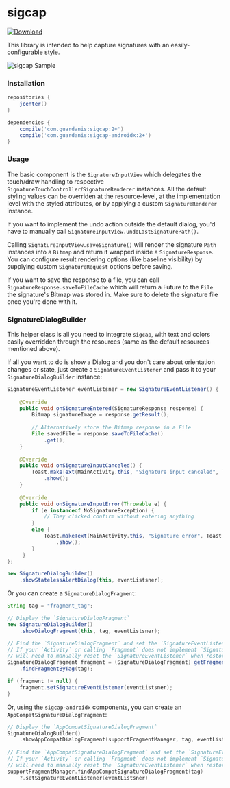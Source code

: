 # sigcap

[![Download](https://api.bintray.com/packages/mattsilber/maven/sigcap/images/download.svg) ](https://bintray.com/mattsilber/maven/sigcap/_latestVersion)

This library is intended to help capture signatures with an easily-configurable style.

![sigcap Sample](https://github.com/mattsilber/sigcap/raw/master/sigcap.gif)

### Installation

```groovy
repositories {
    jcenter()
}

dependencies {
    compile('com.guardanis:sigcap:2+')
    compile('com.guardanis:sigcap-androidx:2+')
}
```

### Usage

The basic component is the `SignatureInputView` which delegates the touch/draw handling to respective `SignatureTouchController`/`SignatureRenderer` instances. All the default styling values can be overriden at the resource-level, at the implementation level with the styled attributes, or by applying a custom `SignatureRenderer` instance.

If you want to implement the undo action outside the default dialog, you'd have to manually call `SignatureInputView.undoLastSignaturePath()`.

Calling `SignatureInputView.saveSignature()` will render the signature `Path` instances into a `Bitmap` and return it wrapped inside a `SignatureResponse`. You can configure result rendering options (like baseline visibility) by supplying custom `SignatureRequest` options before saving.

If you want to save the response to a file, you can call `SignatureResponse.saveToFileCache` which will return a Future to the `File` the signature's Bitmap was stored in. Make sure to delete the signature file once you're done with it.

### SignatureDialogBuilder

This helper class is all you need to integrate `sigcap`, with text and colors easily overridden through the resources (same as the default resources mentioned above).

If all you want to do is show a Dialog and you don't care about orientation changes or state, just create a `SignatureEventListener` and pass it to your `SignatureDialogBuilder` instance:

```java
SignatureEventListener eventListsner = new SignatureEventListener() {
    
    @Override
    public void onSignatureEntered(SignatureResponse response) {
        Bitmap signatureImage = response.getResult();
                                                           
        // Alternatively store the Bitmap response in a File
        File savedFile = response.saveToFileCache()
            .get();
    }
                                                   
    @Override
    public void onSignatureInputCanceled() {
        Toast.makeText(MainActivity.this, "Signature input canceled", Toast.LENGTH_SHORT)
            .show();
    }
                                                   
    @Override
    public void onSignatureInputError(Throwable e) {
        if (e instanceof NoSignatureException) {
            // They clicked confirm without entering anything
        }
        else {
            Toast.makeText(MainActivity.this, "Signature error", Toast.LENGTH_SHORT)
                .show();
        }
     }                                                  
};

new SignatureDialogBuilder()
    .showStatelessAlertDialog(this, eventListsner);
```

Or you can create a `SignatureDialogFragment`:

```java
String tag = "fragment_tag";

// Display the `SignatureDialogFragment`
new SignatureDialogBuilder()
    .showDialogFragment(this, tag, eventListsner);

// Find the `SignatureDialogFragment` and set the `SignatureEventListener`
// If your `Activity` or calling `Fragment` does not implement `SignatureEventListener`, you
// will need to manually reset the `SignatureEventListener` when restoring.
SignatureDialogFragment fragment = (SignatureDialogFragment) getFragmentManager()
    .findFragmentByTag(tag);

if (fragment != null) {
    fragment.setSignatureEventListener(eventListsner);
}
```

Or, using the `sigcap-androidx` components, you can create an `AppCompatSignatureDialogFragment`:

```kotlin
// Display the `AppCompatSignatureDialogFragment`
SignatureDialogBuilder()
    .showAppCompatDialogFragment(supportFragmentManager, tag, eventListener)
    
// Find the `AppCompatSignatureDialogFragment` and set the `SignatureEventListener`
// If your `Activity` or calling `Fragment` does not implement `SignatureEventListener`, you
// will need to manually reset the `SignatureEventListener` when restoring.
supportFragmentManager.findAppCompatSignatureDialogFragment(tag)
    ?.setSignatureEventListener(eventListsner)

```